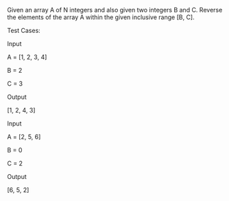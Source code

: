 Given an array A of N integers and also given two integers B and C. Reverse the elements of the array A within the given inclusive range [B, C].

Test Cases:

Input

A = [1, 2, 3, 4]

B = 2

C = 3

Output

[1, 2, 4, 3]

Input

A = [2, 5, 6]

B = 0

C = 2

Output

[6, 5, 2]
